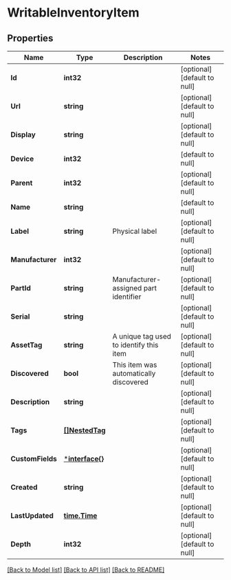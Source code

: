 # WritableInventoryItem

## Properties
Name | Type | Description | Notes
------------ | ------------- | ------------- | -------------
**Id** | **int32** |  | [optional] [default to null]
**Url** | **string** |  | [optional] [default to null]
**Display** | **string** |  | [optional] [default to null]
**Device** | **int32** |  | [default to null]
**Parent** | **int32** |  | [optional] [default to null]
**Name** | **string** |  | [default to null]
**Label** | **string** | Physical label | [optional] [default to null]
**Manufacturer** | **int32** |  | [optional] [default to null]
**PartId** | **string** | Manufacturer-assigned part identifier | [optional] [default to null]
**Serial** | **string** |  | [optional] [default to null]
**AssetTag** | **string** | A unique tag used to identify this item | [optional] [default to null]
**Discovered** | **bool** | This item was automatically discovered | [optional] [default to null]
**Description** | **string** |  | [optional] [default to null]
**Tags** | [**[]NestedTag**](NestedTag.md) |  | [optional] [default to null]
**CustomFields** | [***interface{}**](interface{}.md) |  | [optional] [default to null]
**Created** | **string** |  | [optional] [default to null]
**LastUpdated** | [**time.Time**](time.Time.md) |  | [optional] [default to null]
**Depth** | **int32** |  | [optional] [default to null]

[[Back to Model list]](../README.md#documentation-for-models) [[Back to API list]](../README.md#documentation-for-api-endpoints) [[Back to README]](../README.md)


